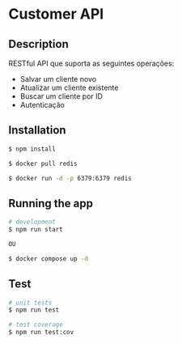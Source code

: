 # Customer API
## Description

RESTful API que suporta as seguintes operações:
- Salvar um cliente novo
- Atualizar um cliente existente
- Buscar um cliente por ID
- Autenticação

## Installation

```bash
$ npm install

$ docker pull redis

$ docker run -d -p 6379:6379 redis
```

## Running the app

```bash
# development
$ npm run start

OU

$ docker compose up -d
```

## Test

```bash
# unit tests
$ npm run test

# test coverage
$ npm run test:cov
```

